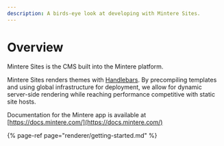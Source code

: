 ```yaml
---
description: A birds-eye look at developing with Mintere Sites.
---
```


# Overview

Mintere Sites is the CMS built into the Mintere platform.

Mintere Sites renders themes with [Handlebars](https://handlebarsjs.com/). By precompiling templates and using global infrastructure for deployment, we allow for dynamic server-side rendering while reaching performance competitive with static site hosts. 

Documentation for the Mintere app is available at [https://docs.mintere.com/](https://docs.mintere.com/)

{% page-ref page="renderer/getting-started.md" %}



